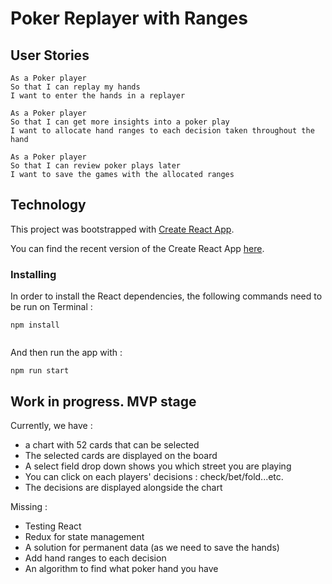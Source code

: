 
# Poker Replayer with Ranges 

## User Stories 

```
As a Poker player 
So that I can replay my hands 
I want to enter the hands in a replayer 
```

```
As a Poker player 
So that I can get more insights into a poker play 
I want to allocate hand ranges to each decision taken throughout the hand 
```

```
As a Poker player 
So that I can review poker plays later 
I want to save the games with the allocated ranges 
```



## Technology 

This project was bootstrapped with [Create React App](https://github.com/facebookincubator/create-react-app).

You can find the recent version of the Create React App [here](https://github.com/facebookincubator/create-react-app/blob/master/packages/react-scripts/template/README.md).


### Installing

In order to install the React dependencies, the following commands need to be run on Terminal : 

```
npm install 
 
```

And then run the app with : 

```
npm run start
```


## Work in progress. MVP stage  

Currently, we have : 

- a chart with 52 cards that can be selected 
- The selected cards are displayed on the board
- A select field drop down shows you which street you are playing
- You can click on each players' decisions : check/bet/fold...etc. 
- The decisions are displayed alongside the chart 

Missing : 

- Testing React
- Redux for state management 
- A solution for permanent data (as we need to save the hands)
- Add hand ranges to each decision
- An algorithm to find what poker hand you have 
